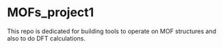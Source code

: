 # MOFs_project1

This repo is dedicated for building tools to operate on MOF structures and also to do DFT calculations.
